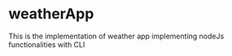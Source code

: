 # weatherApp
This is the implementation of weather app implementing nodeJs functionalities with CLI
